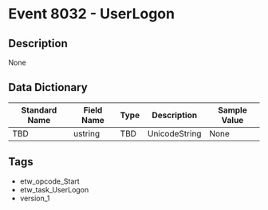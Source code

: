 # Event 8032 - UserLogon

## Description
None

## Data Dictionary
|Standard Name|Field Name|Type|Description|Sample Value|
|---|---|---|---|---|
|TBD|ustring|TBD|UnicodeString|None|None|

## Tags
* etw_opcode_Start
* etw_task_UserLogon
* version_1